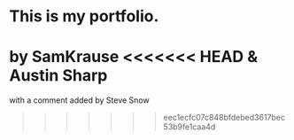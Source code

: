 # This is my portfolio.


by SamKrause
<<<<<<< HEAD
& Austin Sharp
=======
with a comment added by Steve Snow
>>>>>>> eec1ecfc07c848bfdebed3617bec53b9fe1caa4d
